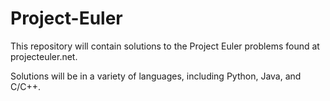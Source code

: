 Project-Euler
=============

This repository will contain solutions to the Project Euler problems found at projecteuler.net.

Solutions will be in a variety of languages, including Python, Java, and C/C++.

